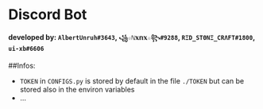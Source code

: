 # __**Discord Bot**__
#### developed by: **`AlbertUnruh#3643`**, **`꧁☆ℕ𝕩𝕟𝕩☆꧂#9288`**, **`RΞD_SΤΘΝΞ_CRΛFT#1800`**, **`ui-xb#6606`**


##Infos:

- `TOKEN` in `CONFIGS.py` is stored by default in the file `./TOKEN` but can be stored also in the environ variables
- ...
